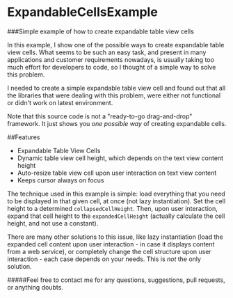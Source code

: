 # ExpandableCellsExample
###Simple example of how to create expandable table view cells


In this example, I show one of the possible ways to create expandable table view cells.
What seems to be such an easy task, and present in many applications and customer requirements nowadays, is usually taking too much effort for developers to code, so I thought of a simple way to solve this problem.

I needed to create a simple expandable table view cell and found out that all the libraries that were dealing with this problem, were either not functional or didn't work on latest environment. 

Note that this source code is not a "ready-to-go drag-and-drop" framework. It just shows you _one possible way_ of creating expandable cells.

##Features

- Expandable Table View Cells
- Dynamic table view cell height, which depends on the text view content height
- Auto-resize table view cell upon user interaction on text view content
- Keeps cursor always on focus

The technique used in this example is simple: load everything that you need to be displayed in that given cell, at once (not lazy instantiation). Set the cell height to a determined `collapsedCellHeight`. Then, upon user interaction, expand that cell height to the `expandedCellHeight` (actually calculate the cell height, and not use a constant).

There are many other solutions to this issue, like lazy instantiation (load the expanded cell content upon user interaction - in case it displays content from a web service), or completely change the cell structure upon user interaction - each case depends on your needs. This is *not* the only solution.

#####Feel free to contact me for any questions, suggestions, pull requests, or anything doubts.